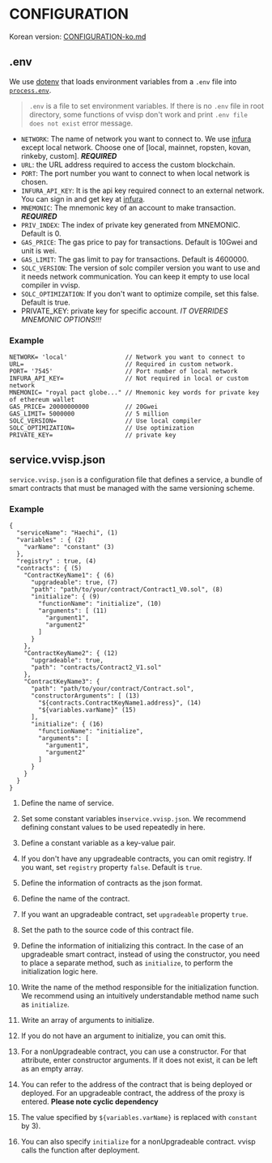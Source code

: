 
# CONFIGURATION

Korean version: [CONFIGURATION-ko.md](./CONFIGURATION-ko.md)

## <a name="env"></a>.env

We use [dotenv](https://github.com/motdotla/dotenv) that loads environment variables from a `.env` file into [`process.env`](https://nodejs.org/docs/latest/api/process.html#process_process_env).

> `.env` is a file to set environment variables. If there is no `.env` file in root directory, some functions of vvisp don't work and print ```.env file does not exist``` error message.

- `NETWORK`: The name of network you want to connect to. We use [infura](https://infura.io/) except local network. Choose one of [local, mainnet, ropsten, kovan, rinkeby, custom]. ***REQUIRED***
- `URL`: the URL address required to access the custom blockchain.
- `PORT`: The port number you want to connect to when local network is chosen.
- `INFURA_API_KEY`: It is the api key required connect to an external network. You can sign in and get key at [infura](https://infura.io/).
- `MNEMONIC`: The mnemonic key of an account to make transaction. ***REQUIRED***
- `PRIV_INDEX`: The index of private key generated from MNEMONIC. Default is 0.
- `GAS_PRICE`: The gas price to pay for transactions. Default is 10Gwei and unit is wei. 
- `GAS_LIMIT`: The gas limit to pay for transactions. Default is 4600000.
- `SOLC_VERSION`: The version of solc compiler version you want to use and it needs network communication. You can keep it empty to use local compiler in vvisp. 
- `SOLC_OPTIMIZATION`: If you don't want to optimize compile, set this false. Default is true.
- PRIVATE_KEY: private key for specific account. *IT OVERRIDES MNEMONIC OPTIONS!!!*

### Example

```.dotenv
NETWORK= 'local'                // Network you want to connect to
URL=                            // Required in custom network.
PORT= '7545'                    // Port number of local network
INFURA_API_KEY=                 // Not required in local or custom network 
MNEMONIC= "royal pact globe..." // Mnemonic key words for private key of ethereum wallet
GAS_PRICE= 20000000000          // 20Gwei
GAS_LIMIT= 5000000              // 5 million
SOLC_VERSION=                   // Use local compiler
SOLC_OPTIMIZATION=              // Use optimization
PRIVATE_KEY=                    // private key
```


## <a name="service"></a>service.vvisp.json

`service.vvisp.json` is a configuration file that defines a service, a bundle of smart contracts that must be managed with the same versioning scheme. 

### Example

```
{
  "serviceName": "Haechi", (1)
  "variables" : { (2)
    "varName": "constant" (3)
  },
  "registry" : true, (4)
  "contracts": { (5) 
    "ContractKeyName1": { (6)
      "upgradeable": true, (7)
      "path": "path/to/your/contract/Contract1_V0.sol", (8)
      "initialize": { (9)
        "functionName": "initialize", (10)
        "arguments": [ (11)
          "argument1",
          "argument2"
        ]
      }
    },
    "ContractKeyName2": { (12)
      "upgradeable": true,
      "path": "contracts/Contract2_V1.sol"
    },
    "ContractKeyName3": {
      "path": "path/to/your/contract/Contract.sol",
      "constructorArguments": [ (13)
        "${contracts.ContractKeyName1.address}", (14)
        "${variables.varName}" (15)
      ],
      "initialize": { (16)
        "functionName": "initialize",
        "arguments": [
          "argument1",
          "argument2"
        ]
      }
    }
  }
}

```

1) Define the name of service.

1) Set some constant variables in`service.vvisp.json`. We recommend defining constant values ​​to be used repeatedly in here.

1) Define a constant variable as a key-value pair.

1) If you don't have any upgradeable contracts, you can omit registry.
If you want, set `registry` property `false`.
Default is `true`.

1) Define the information of contracts as the json format.

1) Define the name of the contract.

1) If you want an upgradeable contract, set `upgradeable` property `true`.

1) Set the path to the source code of this contract file. 

1) Define the information of initializing this contract. In the case of an upgradeable smart contract, instead of using the constructor, you need to place a separate method, such as `initialize`, to perform the initialization logic here.

1) Write the name of the method responsible for the initialization function. We recommend using an intuitively understandable method name such as `initialize`.

1) Write an array of arguments to initialize.

1) If you do not have an argument to initialize, you can omit this.

1) For a nonUpgradeable contract, you can use a constructor. For that attribute, enter constructor arguments. If it does not exist, it can be left as an empty array.

1) You can refer to the address of the contract that is being deployed or deployed. For an upgradeable contract, the address of the proxy is entered. **Please note cyclic dependency** 

1) The value specified by `${variables.varName}` is replaced with `constant` by 3). 

1) You can also specify `initialize` for a nonUpgradeable contract. vvisp calls the function after deployment.
